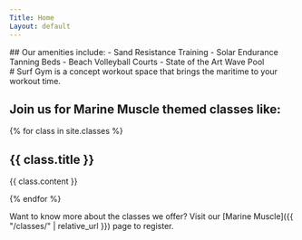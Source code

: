 ```yaml
---
Title: Home
Layout: default
---
```


<div class="content-right" markdown="1">
## Our amenities include:
- Sand Resistance Training
- Solar Endurance Tanning Beds
- Beach Volleyball Courts
- State of the Art Wave Pool

</div>

<div class="img-left" markdown="1">
# Surf Gym is a concept workout space that brings the maritime to your workout time.

## Join us for Marine Muscle themed classes like:

{% for class in site.classes %}
<h2>{{ class.title }}</h2>
<p>{{ class.content }}</p>
{% endfor %}

Want to know more about the classes we offer? Visit our [Marine Muscle]({{ "/classes/" | relative_url }}) page to register.

</div>

<div class="clearfix"></div>
